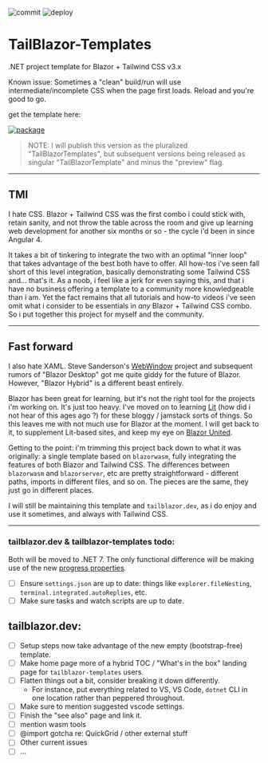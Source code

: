![commit](https://img.shields.io/github/last-commit/McNerdius/TailBlazor-Templates)
![deploy](https://img.shields.io/github/workflow/status/McNerdius/TailBlazor-Templates/swa-deploy)

# TailBlazor-Templates

.NET project template for Blazor + Tailwind CSS v3.x

Known issue: Sometimes a "clean" build/run will use intermediate/incomplete CSS when the page first loads.  Reload and you're good to go.

get the template here:

[![package](https://img.shields.io/nuget/vpre/McNerdius.TailBlazorTemplates?style=for-the-badge)](https://www.nuget.org/packages/McNerdius.TailBlazorTemplates/)

> NOTE:  I will publish this version as the pluralized "TailBlazorTemplates", but subsequent versions being released as singular "TailBlazorTemplate" and minus the "preview" flag.

---

## TMI 

I hate CSS.  Blazor + Tailwind CSS was the first combo i could stick with, retain sanity, and not throw the table across the room and give up learning web development for another six months or so - the cycle i'd been in since Angular 4.

It takes a bit of tinkering to integrate the two with an optimal "inner loop" that takes advantage of the best both have to offer.  All how-tos i've seen fall short of this level integration, basically demonstrating some Tailwind CSS and... that's it.  As a noob, i feel like a jerk for even saying this, and that i have no business offering a template to a community more knowledgeable than i am.  Yet the fact remains that all tutorials and how-to videos i've seen omit what i consider to be essentials in *any* Blazor + Tailwind CSS combo.  So i put together this project for myself and the community.

---

## Fast forward

I also hate XAML.  Steve Sanderson's [WebWindow](https://blog.stevensanderson.com/2019/11/18/2019-11-18-webwindow-a-cross-platform-webview-for-dotnet-core/) project and subsequent rumors of "Blazor Desktop" got me quite giddy for the future of Blazor.  However, "Blazor Hybrid" is a different beast entirely.  

Blazor has been great for learning, but it's not the right tool for the projects i'm working on.  It's just too heavy.  I've moved on to learning [Lit](www.lit.dev) (how did i not hear of this ages ago ?) for these bloggy / jamstack sorts of things.  So this leaves me with not much use for Blazor at the moment.  I will get back to it, to supplement Lit-based sites, and keep my eye on [Blazor United](https://www.youtube.com/watch?v=kIH_Py8ytlY).

Getting to the point: i'm trimming this project back down to what it was originally: a single template based on `blazorwasm`, fully integrating the features of both Blazor and Tailwind CSS.  The differences between `blazorwasm` and `blazorserver`, etc are pretty straightforward - different paths, imports in different files, and so on.  The pieces are the same, they just go in different places.

I will still be maintaining this template and `tailblazor.dev`, as i do enjoy and use it sometimes, and always with Tailwind CSS.

---

### tailblazor.dev & tailblazor-templates todo:

Both will be moved to .NET 7.  The only functional difference will be making use of the new [progress properties](https://devblogs.microsoft.com/dotnet/asp-net-core-updates-in-dotnet-7-preview-7/#new-blazor-loading-page).

- [ ] Ensure `settings.json` are up to date: things like `explorer.fileNesting`, `terminal.integrated.autoReplies`, etc.
- [ ] Make sure tasks and watch scripts are up to date.

## tailblazor.dev:

- [ ] Setup steps now take advantage of the new empty (bootstrap-free) template.
- [ ] Make home page more of a hybrid TOC / "What's in the box" landing page for `tailblazor-templates` users.
- [ ] Flatten things out a bit, consider breaking it down differently.
  * For instance, put everything related to VS, VS Code, `dotnet` CLI in one location rather than peppered throughout.
- [ ] Make sure to mention suggested vscode settings.
- [ ] Finish the "see also" page and link it.
- [ ] mention wasm tools
- [ ] @import gotcha re: QuickGrid / other external stuff
- [ ] Other current issues
- [ ] ...
